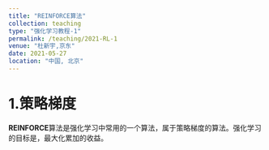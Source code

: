 ```yaml
---
title: "REINFORCE算法"
collection: teaching
type: "强化学习教程-1"
permalink: /teaching/2021-RL-1
venue: "杜新宇,京东"
date: 2021-05-27
location: "中国, 北京"
---
```


<script type="text/javascript" src="http://cdn.mathjax.org/mathjax/latest/MathJax.js?config=default"></script>

# 1.策略梯度

**REINFORCE**算法是强化学习中常用的一个算法，属于策略梯度的算法。强化学习的目标是，最大化累加的收益。

